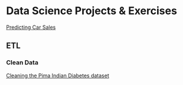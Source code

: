 # Data Science Projects & Exercises 

[Predicting Car Sales](https://github.com/plamenyankov/datascience/blob/main/Car%20Sales.ipynb)  

## ETL
### Clean Data
[Cleaning the Pima Indian Diabetes dataset](https://github.com/plamenyankov/datascience/blob/main/ETL/Cleaning%20Data.ipynb)
